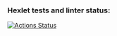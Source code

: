 ### Hexlet tests and linter status:
[![Actions Status](https://github.com/Pugacheva-wife/java-project-61/actions/workflows/hexlet-check.yml/badge.svg)](https://github.com/Pugacheva-wife/java-project-61/actions)